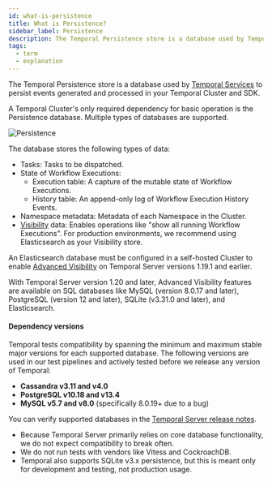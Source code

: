```yaml
---
id: what-is-persistence
title: What is Persistence?
sidebar_label: Persistence
description: The Temporal Persistence store is a database used by Temporal Services to persist events generated and processed in the Temporal Cluster and SDK.
tags:
  - term
  - explanation
---
```


The Temporal Persistence store is a database used by [Temporal Services](/concepts/what-is-the-temporal-server) to persist events generated and processed in your Temporal Cluster and SDK.

A Temporal Cluster's only required dependency for basic operation is the Persistence database.
Multiple types of databases are supported.

![Persistence](/diagrams/temporal-database.svg)

The database stores the following types of data:

- Tasks: Tasks to be dispatched.
- State of Workflow Executions:
  - Execution table: A capture of the mutable state of Workflow Executions.
  - History table: An append-only log of Workflow Execution History Events.
- Namespace metadata: Metadata of each Namespace in the Cluster.
- [Visibility](/concepts/what-is-visibility) data: Enables operations like "show all running Workflow Executions".
  For production environments, we recommend using Elasticsearch as your Visibility store.

An Elasticsearch database must be configured in a self-hosted Cluster to enable [Advanced Visibility](/concepts/what-is-advanced-visibility) on Temporal Server versions 1.19.1 and earlier.

With Temporal Server version 1.20 and later, Advanced Visibility features are available on SQL databases like MySQL (version 8.0.17 and later), PostgreSQL (version 12 and later), SQLite (v3.31.0 and later), and Elasticsearch.

#### Dependency versions

Temporal tests compatibility by spanning the minimum and maximum stable major versions for each supported database.
The following versions are used in our test pipelines and actively tested before we release any version of Temporal:

- **Cassandra v3.11 and v4.0**
- **PostgreSQL v10.18 and v13.4**
- **MySQL v5.7 and v8.0** (specifically 8.0.19+ due to a bug)

You can verify supported databases in the [Temporal Server release notes](https://github.com/temporalio/temporal/releases).

- Because Temporal Server primarily relies on core database functionality, we do not expect compatibility to break often.
  <!--Temporal has no opinions on database upgrade paths; as long as you can upgrade your database according to each project's specifications, Temporal should work with any version within supported ranges.-->
- We do not run tests with vendors like Vitess and CockroachDB.
- Temporal also supports SQLite v3.x persistence, but this is meant only for development and testing, not production usage.
